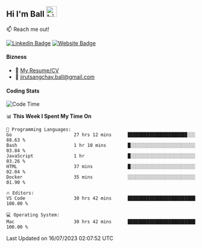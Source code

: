 ## Hi I'm Ball <img src="https://user-images.githubusercontent.com/1303154/88677602-1635ba80-d120-11ea-84d8-d263ba5fc3c0.gif" width="28px" height="28px" alt="hi">
 
:mailbox: Reach me out!

[![Linkedin Badge](https://img.shields.io/badge/-Jirut-0e76a8?style=flat&labelColor=0e76a8&logo=linkedin&logoColor=white)](https://www.linkedin.com/in/jirut-sangchay-338370251)
[![Website Badge](https://img.shields.io/badge/Website-184aa8?logo=website&logoColor=)](https://resume-jirut.web.app)

<!-- TODO: Add last video link -->
#### Bizness
- :paperclip: [My Resume/CV](https://github.com/Jirut01/Jirut01/blob/main/resume_jirut.pdf)
- :email: jirutsangchay.ball@gmail.com

#### Coding Stats

<!--START_SECTION:waka-->
![Code Time](http://img.shields.io/badge/Code%20Time-54%20hrs%2024%20mins-blue)

📊 **This Week I Spent My Time On** 

```text
💬 Programming Languages: 
Go                       27 hrs 12 mins      ██████████████████████░░░   88.63 % 
Bash                     1 hr 10 mins        █░░░░░░░░░░░░░░░░░░░░░░░░   03.84 % 
JavaScript               1 hr                █░░░░░░░░░░░░░░░░░░░░░░░░   03.26 % 
HTML                     37 mins             █░░░░░░░░░░░░░░░░░░░░░░░░   02.04 % 
Docker                   35 mins             ░░░░░░░░░░░░░░░░░░░░░░░░░   01.90 % 

🔥 Editors: 
VS Code                  30 hrs 42 mins      █████████████████████████   100.00 % 

💻 Operating System: 
Mac                      30 hrs 42 mins      █████████████████████████   100.00 % 
```


 Last Updated on 16/07/2023 02:07:52 UTC
<!--END_SECTION:waka-->
